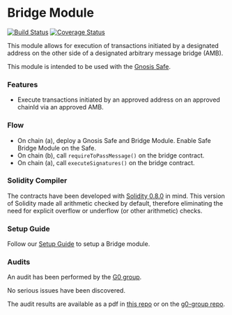 # Bridge Module

[![Build Status](https://github.com/gnosis/zodiac-module-bridge/actions/workflows/ci.yml/badge.svg)](https://github.com/gnosis/zodiac-module-bridge/actions/workflows/ci.yml)
[![Coverage Status](https://coveralls.io/repos/github/gnosis/zodiac-module-bridge/badge.svg?branch=safebridge)](https://coveralls.io/github/gnosis/zodiac-module-bridge?branch=main)

This module allows for execution of transactions initiated by a designated address on the other side of a designated arbitrary message bridge (AMB).

This module is intended to be used with the [Gnosis Safe](https://github.com/gnosis/safe-contracts).

### Features

- Execute transactions initiated by an approved address on an approved chainId via an approved AMB.

### Flow

- On chain (a), deploy a Gnosis Safe and Bridge Module. Enable Safe Bridge Module on the Safe.
- On chain (b), call `requireToPassMessage()` on the bridge contract.
- On chain (a), call `executeSignatures()` on the bridge contract.

### Solidity Compiler

The contracts have been developed with [Solidity 0.8.0](https://github.com/ethereum/solidity/releases/tag/v0.8.0) in mind. This version of Solidity made all arithmetic checked by default, therefore eliminating the need for explicit overflow or underflow (or other arithmetic) checks.

### Setup Guide

Follow our [Setup Guide](./docs/setup_guide.md) to setup a Bridge module.

### Audits

An audit has been performed by the [G0 group](https://github.com/g0-group).

No serious issues have been discovered.

The audit results are available as a pdf in [this repo](./docs/GnosisSafeBridgeMay2021.pdf) or on the [g0-group repo](https://github.com/g0-group/Audits/blob/master/GnosisSafeBridgeMay2021.pdf).
